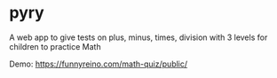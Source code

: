 # pyry

A web app to give tests on plus, minus, times, division with 3 levels for children to practice Math

Demo: https://funnyreino.com/math-quiz/public/
